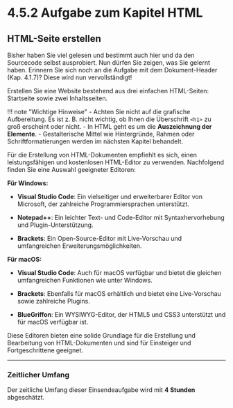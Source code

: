 # 4.5.2 Aufgabe zum Kapitel HTML

## HTML-Seite erstellen

Bisher haben Sie viel gelesen und bestimmt auch hier und da den Sourcecode selbst ausprobiert. Nun dürfen Sie zeigen, was Sie gelernt haben. Erinnern Sie sich noch an die Aufgabe mit dem Dokument-Header (Kap. 4.1.7)? Diese wird nun vervollständigt!

Erstellen Sie eine Website bestehend aus drei einfachen HTML-Seiten: Startseite sowie zwei Inhaltsseiten. 

!!! note "Wichtige Hinweise"
    - Achten Sie nicht auf die grafische Aufbereitung. Es ist z. B. nicht wichtig, ob Ihnen die Überschrift `<h1>` zu groß erscheint oder nicht. 
    - In HTML geht es um die **Auszeichnung der Elemente**.
    - Gestalterische Mittel wie Hintergründe, Rahmen oder Schriftformatierungen werden im nächsten Kapitel behandelt.


Für die Erstellung von HTML-Dokumenten empfiehlt es sich, einen leistungsfähigen und kostenlosen HTML-Editor zu verwenden. Nachfolgend finden Sie eine Auswahl geeigneter Editoren:

**Für Windows:**

- **Visual Studio Code**: Ein vielseitiger und erweiterbarer Editor von Microsoft, der zahlreiche Programmiersprachen unterstützt. 

- **Notepad++**: Ein leichter Text- und Code-Editor mit Syntaxhervorhebung und Plugin-Unterstützung. 

- **Brackets**: Ein Open-Source-Editor mit Live-Vorschau und umfangreichen Erweiterungsmöglichkeiten. 

**Für macOS:**

- **Visual Studio Code**: Auch für macOS verfügbar und bietet die gleichen umfangreichen Funktionen wie unter Windows. 

- **Brackets**: Ebenfalls für macOS erhältlich und bietet eine Live-Vorschau sowie zahlreiche Plugins. 

- **BlueGriffon**: Ein WYSIWYG-Editor, der HTML5 und CSS3 unterstützt und für macOS verfügbar ist. 

Diese Editoren bieten eine solide Grundlage für die Erstellung und Bearbeitung von HTML-Dokumenten und sind für Einsteiger und Fortgeschrittene geeignet. 


---

### Zeitlicher Umfang
Der zeitliche Umfang dieser Einsendeaufgabe wird mit **4 Stunden** abgeschätzt.
